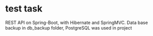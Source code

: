 # test task
REST API on Spring-Boot, with Hibernate and SpringMVC.
Data base backup in db_backup folder,
PostgreSQL was used in project
